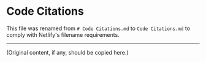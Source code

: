 # Code Citations

This file was renamed from `# Code Citations.md` to `Code Citations.md` to comply with Netlify's filename requirements.

---

(Original content, if any, should be copied here.)
